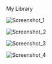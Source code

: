 My Library

![Screenshot_1](https://github.com/Sashok9203/MyLibrary/assets/56803757/659a4438-f6da-49cf-a98b-dae375643e98)

![Screenshot_2](https://github.com/Sashok9203/MyLibrary/assets/56803757/b73f01b7-40fa-446b-9432-41fe7fbb40bb)

![Screenshot_3](https://github.com/Sashok9203/MyLibrary/assets/56803757/32d3f9e1-b7a6-4765-b6f0-71b6ee8ae112)

![Screenshot_4](https://github.com/Sashok9203/MyLibrary/assets/56803757/21ed9c20-03a6-4050-9244-31486e139fc4)

